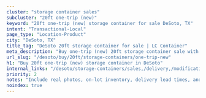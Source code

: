 ```yaml
---
cluster: "storage container sales"
subcluster: "20ft one-trip (new)"
keyword: "20ft one-trip (new) storage container for sale DeSoto, TX"
intent: "Transactional-Local"
page_type: "Location-Product"
city: "DeSoto, TX"
title_tag: "DeSoto 20ft storage container for sale | LC Container"
meta_description: "Buy one-trip (new) 20ft storage container sale with local delivery in DeSoto, TX. LC Container — local Since 2003. Request a fast quote today."
url_slug: "/desoto/buy/20ft/storage-containers/one-trip-new"
h1: "Buy 20ft one-trip (new) storage container in DeSoto"
internal_links: "/desoto/storage-containers/sales,/delivery,/modifications"
priority: 2
notes: "Include real photos, on-lot inventory, delivery lead times, and financing info."
noindex: true
---
```


<!-- TODO: Add unique city/inventory copy, images, and internal links here. -->
